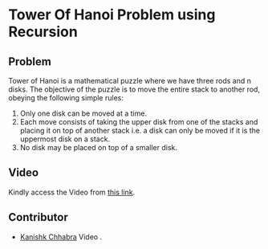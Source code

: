 # Tower Of Hanoi Problem using Recursion
## Problem

Tower of Hanoi is a mathematical puzzle where we have three rods and n disks. The objective of the puzzle is to move the entire stack to another rod, obeying the following simple rules: 

1. Only one disk can be moved at a time.
1. Each move consists of taking the upper disk from one of the stacks and placing it on top of another stack i.e. a disk can only be moved if it is the uppermost disk on a stack.
1. No disk may be placed on top of a smaller disk.

## Video

Kindly access the Video from <a href="https://drive.google.com/file/d/1H6LZoSYhxqWTBz0mjG34tvD56KB1V1Ku/view?usp=sharing">this link</a>.

## Contributor
- [Kanishk Chhabra](https://github.com/mrkc2303) Video .
